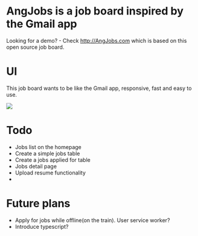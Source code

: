 AngJobs is a job board inspired by the Gmail app
=======

Looking for a demo? - Check http://AngJobs.com which is based on this open source job board.


UI
====

This job board wants to be like the Gmail app, responsive, fast and easy to use. 


![](https://angjobs.com/angjobs-preview.png)


Todo
===
+  Jobs list on the homepage
+  Create a simple jobs table
+  Create a jobs applied for table
+  Jobs detail page
+  Upload resume functionality
+ 

Future plans
==
+  Apply for jobs while offline(on the train). User service worker?
+  Introduce typescript?
